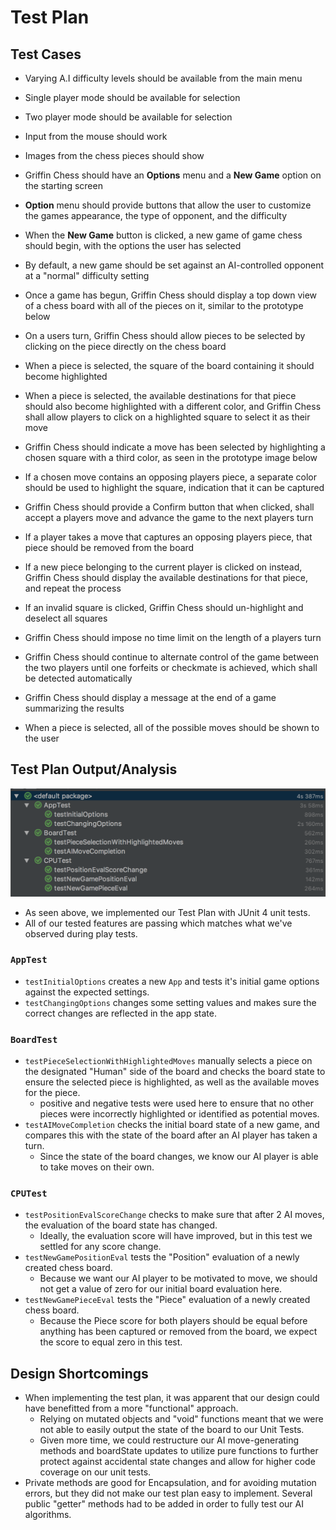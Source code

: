# Test Plan

## Test Cases 

* Varying A.I difficulty levels should be available from the main menu

* Single player mode should be available for selection

* Two player mode should be available for selection

* Input from the mouse should work

* Images from the chess pieces should show

* Griffin Chess should have an **Options** menu and a **New Game** option on the starting screen

* **Option** menu should provide buttons that allow the user to customize the games appearance, the type of opponent, and the difficulty

* When the **New Game** button is clicked, a new game of game chess should begin, with the options the user has selected

* By default, a new game should be set against an AI-controlled opponent at a "normal" difficulty setting

* Once a game has begun, Griffin Chess should display a top down view of a chess board with all of the pieces on it, similar to the prototype below

* On a users turn, Griffin Chess should allow pieces to be selected by clicking on the piece directly on the chess board

* When a piece is selected, the square of the board containing it should become highlighted

* When a piece is selected, the available destinations for that piece should also become highlighted with a different color, and Griffin Chess shall allow players to click on a highlighted square to select it as their move

* Griffin Chess should indicate a move has been selected by highlighting a chosen square with a third color, as seen in the prototype image below

* If a chosen move contains an opposing players piece, a separate color should be used to highlight the square, indication that it can be captured

* Griffin Chess should provide a Confirm button that when clicked, shall accept a players move and advance the game to the next players turn

* If a player takes a move that captures an opposing players piece, that piece should be removed from the board

* If a new piece belonging to the current player is clicked on instead, Griffin Chess should display the available destinations for that piece, and repeat the process

* If an invalid square is clicked, Griffin Chess should un-highlight and deselect all squares

* Griffin Chess should impose no time limit on the length of a players turn

* Griffin Chess should continue to alternate control of the game between the two players until one forfeits or checkmate is achieved, which shall be detected automatically

* Griffin Chess should display a message at the end of a game summarizing the results

* When a piece is selected, all of the possible moves should be shown to the user

## Test Plan Output/Analysis

![JUnit Test Plan Output](GriffinChess/images/testPlanOutput.png)
* As seen above, we implemented our Test Plan with JUnit 4 unit tests.
* All of our tested features are passing which matches what we've observed during play tests.

### `AppTest`

* `testInitialOptions` creates a new `App` and tests it's initial game options against the expected settings.
* `testChangingOptions` changes some setting values and makes sure the correct changes are reflected in the app state.

### `BoardTest`

* `testPieceSelectionWithHighlightedMoves` manually selects a piece on the designated "Human" side of the board and checks the board state to ensure the selected piece is highlighted, as well as the available moves for the piece.
  * positive and negative tests were used here to ensure that no other pieces were incorrectly highlighted or identified as potential moves.
* `testAIMoveCompletion` checks the initial board state of a new game, and compares this with the state of the board after an AI player has taken a turn.
  * Since the state of the board changes, we know our AI player is able to take moves on their own.

### `CPUTest`

* `testPositionEvalScoreChange` checks to make sure that after 2 AI moves, the evaluation of the board state has changed.
  * Ideally, the evaluation score will have improved, but in this test we settled for any score change.
* `testNewGamePositionEval` tests the "Position" evaluation of a newly created chess board.
  * Because we want our AI player to be motivated to move, we should not get a value of zero for our initial board evaluation here.
* `testNewGamePieceEval` tests the "Piece" evaluation of a newly created chess board.
  * Because the Piece score for both players should be equal before anything has been captured or removed from the board, we expect the score to equal zero in this test.

## Design Shortcomings
* When implementing the test plan, it was apparent that our design could have benefitted from a more "functional" approach.
  * Relying on mutated objects and "void" functions meant that we were not able to easily output the state of the board to our Unit Tests.
  * Given more time, we could restructure our AI move-generating methods and boardState updates to utilize pure functions to further protect against accidental state changes and allow for higher code coverage on our unit tests.
* Private methods are good for Encapsulation, and for avoiding mutation errors, but they did not make our test plan easy to implement. Several public "getter" methods had to be added in order to fully test our AI algorithms.